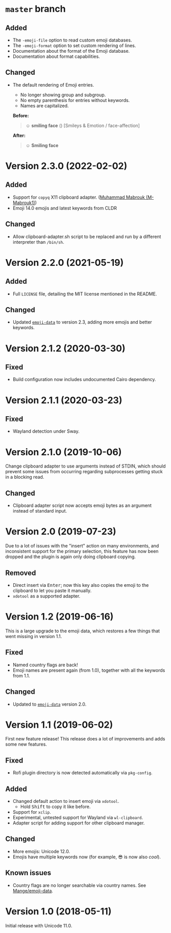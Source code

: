 # `master` branch

## Added

* The `-emoji-file` option to read custom emoji databases.
* The `-emoji-format` option to set custom rendering of lines.
* Documentation about the format of the Emoji database.
* Documentation about format capabilities.

## Changed

* The default rendering of Emoji entries.

  * No longer showing group and subgroup.
  * No empty parenthesis for entries without keywords.
  * Names are capitalized.

  **Before:**
  > ☺️ **smiling face** () [Smileys & Emotion / face-affection]

  **After:**
  > ☺️ **Smiling face**

# Version 2.3.0 (2022-02-02)

## Added

* Support for `copyq` X11 clipboard adapter. ([Muhammad Mabrouk
  (M-Mabrouk1)](https://github.com/M-Mabrouk1))
* Emoji 14.0 emojis and latest keywords from CLDR

## Changed

* Allow clipboard-adapter.sh script to be replaced and run by a different
  interpreter than `/bin/sh`.

# Version 2.2.0 (2021-05-19)

## Added

* Full `LICENSE` file, detailing the MIT license mentioned in the README.

## Changed

* Updated [`emoji-data`][emoji-data] to version 2.3, adding more emojis and
  better keywords.

# Version 2.1.2 (2020-03-30)

## Fixed

* Build configuration now includes undocumented Cairo dependency.

# Version 2.1.1 (2020-03-23)

## Fixed

* Wayland detection under Sway.

# Version 2.1.0 (2019-10-06)

Change clipboard adapter to use arguments instead of STDIN, which should
prevent some issues from occurring regarding subprocesses getting stuck in a
blocking read.

## Changed

* Clipboard adapter script now accepts emoji bytes as an argument instead of
  standard input.

# Version 2.0 (2019-07-23)

Due to a lot of issues with the "insert" action on many environments, and
inconsistent support for the primary selection, this feature has now been
dropped and the plugin is again only doing clipboard copying.

## Removed

* Direct insert via <kbd>Enter</kbd>; now this key also copies the emoji to the
  clipboard to let you paste it manually.
* `xdotool` as a supported adapter.

# Version 1.2 (2019-06-16)

This is a large upgrade to the emoji data, which restores a few things that
went missing in version 1.1.

## Fixed

* Named country flags are back!
* Emoji names are present again (from 1.0), together with all the keywords from
  1.1.

## Changed

* Updated to [`emoji-data`][emoji-data] version 2.0.

# Version 1.1 (2019-06-02)

First new feature release! This release does a lot of improvements and adds
some new features.

## Fixed

* Rofi plugin directory is now detected automatically via `pkg-config`.

## Added

* Changed default action to insert emoji via `xdotool`.
  * Hold <kbd>Shift</kbd> to copy it like before.
* Support for `xclip`.
* Experimental, untested support for Wayland via `wl-clipboard`.
* Adapter script for adding support for other clipboard manager.

## Changed

* More emojis: Unicode 12.0.
* Emojis have multiple keywords now (for example, 😎 is now also *cool*).

## Known issues

* Country flags are no longer searchable via country names. See
  [Mange/emoji-data][emoji-data].

[emoji-data]: https://github.com/Mange/emoji-data

# Version 1.0 (2018-05-11)

Initial release with Unicode 11.0.
